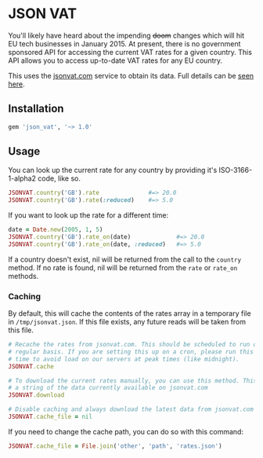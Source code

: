 # JSON VAT

You'll likely have heard about the impending ~~doom~~ changes which will hit EU tech businesses in January 2015. At present, there is no government sponsored API for accessing the current VAT rates for a given country. This API allows you to access up-to-date VAT rates for any EU country. 

This uses the [jsonvat.com](http://jsonvat.com) service to obtain its data. Full details can be [seen here](http://github.com/adamcooke/vat-rates).

## Installation

```ruby
gem 'json_vat', '~> 1.0'
```

## Usage

You can look up the current rate for any country by providing it's ISO-3166-1-alpha2
code, like so.

```ruby
JSONVAT.country('GB').rate              #=> 20.0
JSONVAT.country('GB').rate(:reduced)    #=> 5.0
```

If you want to look up the rate for a different time:

```ruby
date = Date.new(2005, 1, 5)
JSONVAT.country('GB').rate_on(date)             #=> 20.0
JSONVAT.country('GB').rate_on(date, :reduced)   #=> 5.0
```

If a country doesn't exist, nil will be returned from the call to the `country`
method. If no rate is found, nil will be returned from the `rate` or `rate_on`
methods.

### Caching

By default, this will cache the contents of the rates array in a temporary file
in `/tmp/jsonvat.json`. If this file exists, any future reads will be taken from
this file.

```ruby
# Recache the rates from jsonvat.com. This should be scheduled to run on a semi
# regular basis. If you are setting this up on a cron, please run this at a random
# time to avoid load on our servers at peak times (like midnight).
JSONVAT.cache

# To download the current rates manually, you can use this method. This will return
# a string of the data currently available on jsonvat.com
JSONVAT.download

# Disable caching and always download the latest data from jsonvat.com
JSONVAT.cache_file = nil
```

If you need to change the cache path, you can do so with this command:

```ruby
JSONVAT.cache_file = File.join('other', 'path', 'rates.json')
```
